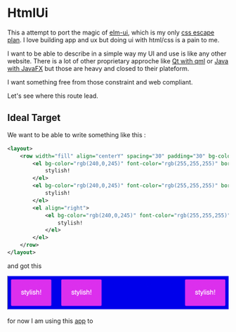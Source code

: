 # HtmlUi

This a attempt to port the magic of [elm-ui](https://package.elm-lang.org/packages/mdgriffith/elm-ui/latest/), which is my only [css escape plan](https://korban.net/elm/elm-ui-guide/). I love building app and ux but doing ui with html/css is a pain to me.

I want to be able to describe in a simple way my UI and use is like any other website. There is a lot of other proprietary approche like [Qt with qml](https://doc.qt.io/qt-5/qtqml-syntax-basics.html) or [Java with JavaFX](https://github.com/gluonhq/scenebuilder/wiki/Basic-JavaFX-project-with-Scene-Builder) but those are heavy and closed to their plateform.

I want something free from those constraint and web compliant.

Let's see where this route lead.

## Ideal Target

We want to be able to write something like this :

```xml
<layout>
    <row width="fill" align="centerY" spacing="30" padding="30" bg-color="rgb(0,0,245)">
        <el bg-color="rgb(240,0,245)" font-color="rgb(255,255,255)" border-rounded="3" padding="30">
            stylish!
        </el>
        <el bg-color="rgb(240,0,245)" font-color="rgb(255,255,255)" border-rounded="3" padding="30">
            stylish!
        </el>
        <el align="right">
            <el bg-color="rgb(240,0,245)" font-color="rgb(255,255,255)" border-rounded="3" padding="30">
                stylish!
            </el>
        </el>
    </row>
</layout>
```

and got this

![example 1](doc/screen/1.png)


for now I am using this [app](https://ellie-app.com/7Cw4VCyr3RGa1) to
